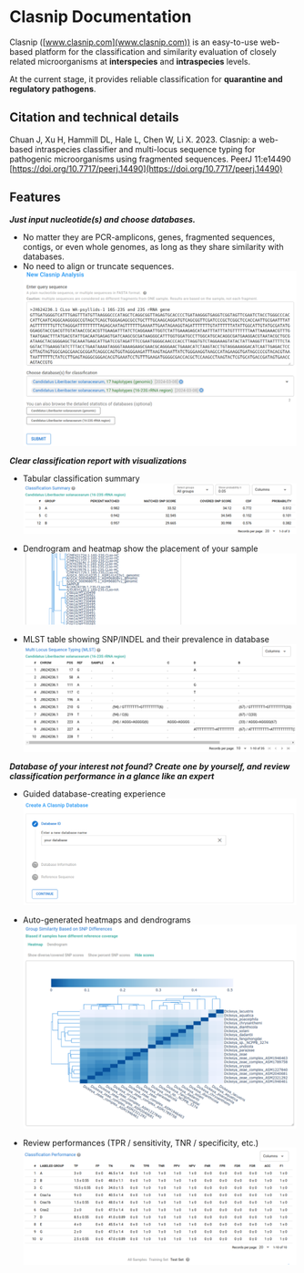 # Clasnip Documentation

Clasnip ([www.clasnip.com](www.clasnip.com)) is an easy-to-use web-based platform for the classification and similarity evaluation of closely related microorganisms at **interspecies** and **intraspecies** levels.

At the current stage, it provides reliable classification for **quarantine and regulatory pathogens**.

## Citation and technical details

Chuan J, Xu H, Hammill DL, Hale L, Chen W, Li X. 2023. Clasnip: a web-based intraspecies classifier and multi-locus sequence typing for pathogenic microorganisms using fragmented sequences. PeerJ 11:e14490 [https://doi.org/10.7717/peerj.14490](https://doi.org/10.7717/peerj.14490)

## Features

***Just input nucleotide(s) and choose databases.***

- No matter they are PCR-amplicons, genes, fragmented sequences, contigs, or even whole genomes, as long as they share similarity with databases.
- No need to align or truncate sequences.
![](assets/new_analysis_example.png)

***Clear classification report with visualizations***

- Tabular classification summary
![](assets/report_summary.png)

- Dendrogram and heatmap show the placement of your sample
![](assets/report_dendro.png)

- MLST table showing SNP/INDEL and their prevalence in database
![](assets/report_mlst.png)

***Database of your interest not found? Create one by yourself, and review classification performance in a glance like an expert***

- Guided database-creating experience
![](assets/create_db1.png)

- Auto-generated heatmaps and dendrograms
![](assets/heatmap.png)

- Review performances (TPR / sensitivity, TNR / specificity, etc.)
![](assets/performance.png)
